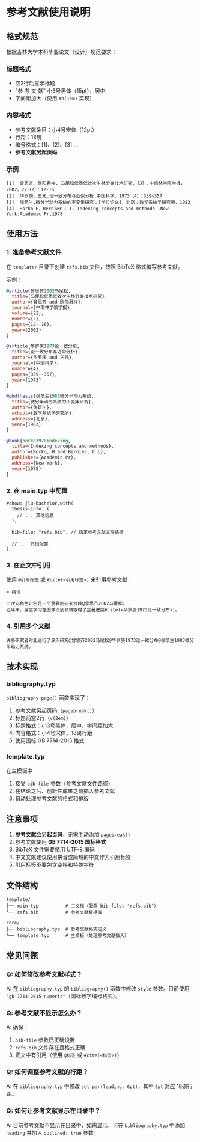 # 参考文献使用说明

## 格式规范

根据吉林大学本科毕业论文（设计）规范要求：

### 标题格式
- 空2行后显示标题
- "参 考 文 献" 小3号黑体（15pt），居中
- 字间距加大（使用 `#h(1em)` 实现）

### 内容格式
- 参考文献条目：小4号宋体（12pt）
- 行距：18磅
- 编号格式：[1]、[2]、[3] ...
- **参考文献另起页码**

### 示例
```
[1]  曾思齐、欧阳君祥. 马尾松低质低效次生林分类技术研究.［J］.中南林学院学报，2002，22（2）：12-16
[2]  华罗庚，王元.论一致分布与近似分析.中国科学，1973（4）：339~357
[3]  张筑生.微分半动力系统的不变集研究：[学位论文]，北京：数学系统学研究所，1983
[4]  Borko H，Bernier C L．Indexing concepts and methods .New York:Academic Pr,1978
```

## 使用方法

### 1. 准备参考文献文件

在 `template/` 目录下创建 `refs.bib` 文件，按照 BibTeX 格式编写参考文献。

示例：
```bibtex
@article{曾思齐2002马尾松,
  title={马尾松低质低效次生林分类技术研究},
  author={曾思齐 and 欧阳君祥},
  journal={中南林学院学报},
  volume={22},
  number={2},
  pages={12--16},
  year={2002}
}

@article{华罗庚1973论一致分布,
  title={论一致分布与近似分析},
  author={华罗庚 and 王元},
  journal={中国科学},
  number={4},
  pages={339--357},
  year={1973}
}

@phdthesis{张筑生1983微分半动力系统,
  title={微分半动力系统的不变集研究},
  author={张筑生},
  school={数学系统学研究所},
  address={北京},
  year={1983}
}

@book{borko1978indexing,
  title={Indexing concepts and methods},
  author={Borko, H and Bernier, C L},
  publisher={Academic Pr},
  address={New York},
  year={1978}
}
```

### 2. 在 main.typ 中配置

```typst
#show: jlu-bachelor.with(
  thesis-info: (
    // ... 其他信息
  ),
  
  bib-file: "refs.bib", // 指定参考文献文件路径
  
  // ... 其他配置
)
```

### 3. 在正文中引用

使用 `@引用标签` 或 `#cite(<引用标签>)` 来引用参考文献：

```typst
= 绪论

二次元角色识别是一个重要的研究领域@曾思齐2002马尾松。
近年来，深度学习在图像识别领域取得了显著进展#cite(<华罗庚1973论一致分布>)。
```

### 4. 引用多个文献

```typst
许多研究者对此进行了深入研究@曾思齐2002马尾松@华罗庚1973论一致分布@张筑生1983微分半动力系统。
```

## 技术实现

### bibliography.typ

`bibliography-page()` 函数实现了：
1. 参考文献另起页码（`pagebreak()`）
2. 标题前空2行（`v(2em)`）
3. 标题格式：小3号黑体，居中，字间距加大
4. 内容格式：小4号宋体，18磅行距
5. 使用国标 GB 7714-2015 格式

### template.typ

在主模板中：
1. 接受 `bib-file` 参数（参考文献文件路径）
2. 在结论之后、创新性成果之前插入参考文献
3. 自动处理参考文献的格式和排版

## 注意事项

1. **参考文献会另起页码**，无需手动添加 `pagebreak()`
2. 参考文献使用 **GB 7714-2015 国标格式**
3. BibTeX 文件需要使用 UTF-8 编码
4. 中文文献建议使用拼音或简短的中文作为引用标签
5. 引用标签不要包含空格和特殊字符

## 文件结构

```
template/
├── main.typ          # 主文档（配置 bib-file: "refs.bib"）
└── refs.bib          # 参考文献数据库

core/
├── bibliography.typ  # 参考文献格式定义
└── template.typ      # 主模板（处理参考文献插入）
```

## 常见问题

### Q: 如何修改参考文献样式？
A: 在 `bibliography.typ` 的 `bibliography()` 函数中修改 `style` 参数。目前使用 `"gb-7714-2015-numeric"`（国标数字编号格式）。

### Q: 参考文献不显示怎么办？
A: 确保：
1. `bib-file` 参数已正确设置
2. `refs.bib` 文件存在且格式正确
3. 正文中有引用（使用 `@标签` 或 `#cite(<标签>)`）

### Q: 如何调整参考文献的行距？
A: 在 `bibliography.typ` 中修改 `set par(leading: 6pt)`，其中 `6pt` 对应 18磅行距。

### Q: 如何让参考文献显示在目录中？
A: 目前参考文献不显示在目录中，如需显示，可在 `bibliography.typ` 中添加 `heading` 并加入 `outlined: true` 参数。

